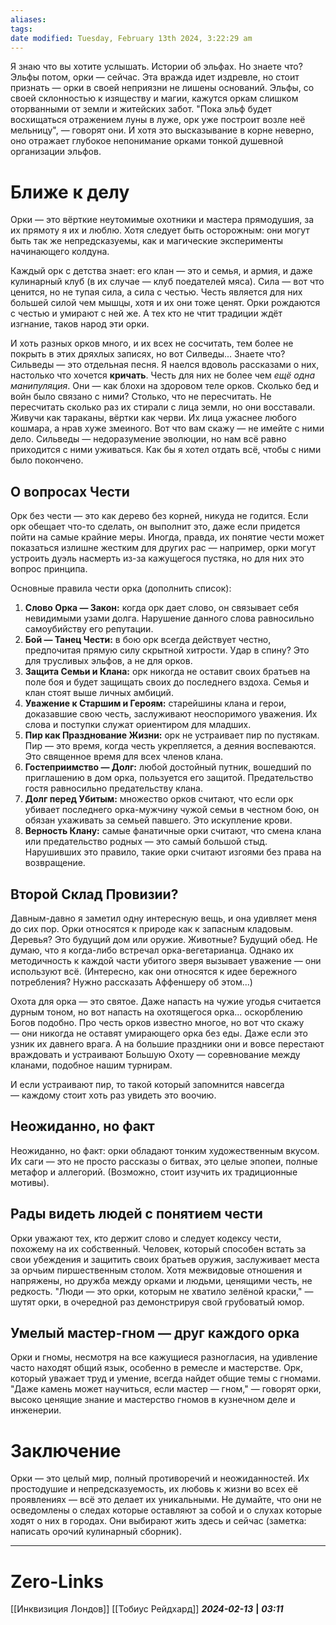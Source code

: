 ```yaml
---
aliases: 
tags: 
date modified: Tuesday, February 13th 2024, 3:22:29 am
---
```

Я знаю что вы хотите услышать. Истории об эльфах. Но знаете что? Эльфы потом, орки — сейчас. Эта вражда идет издревле, но стоит признать — орки в своей неприязни не лишены оснований. Эльфы, со своей склонностью к изяществу и магии, кажутся оркам слишком оторванными от земли и житейских забот. "Пока эльф будет восхищаться отражением луны в луже, орк уже построит возле неё мельницу", — говорят они. И хотя это высказывание в корне неверно, оно отражает глубокое непонимание орками тонкой душевной организации эльфов. 

# Ближе к делу

Орки — это вёрткие неутомимые охотники и мастера прямодушия, за их прямоту я их и люблю. Хотя следует быть осторожным: они могут быть так же непредсказуемы, как и магические эксперименты начинающего колдуна.

Каждый орк с детства знает: его клан — это и семья, и армия, и даже кулинарный клуб (в их случае — клуб поедателей мяса). Сила — вот что ценится, но не тупая сила, а сила с честью. Честь является для них большей силой чем мышцы, хотя и их они тоже ценят. Орки рождаются с честью и умирают с ней же. А тех кто не чтит традиции ждёт изгнание, таков народ эти орки. 

И хоть разных орков много, и их всех не сосчитать, тем более не покрыть в этих дряхлых записях, но вот Силведы... 
Знаете что? Сильведы — это отдельная песня. Я наелся вдоволь рассказами о них, настолько что хочется **кричать**. Честь для них не более чем *ещё одна манипуляция*. Они — как блохи на здоровом теле орков. Сколько бед и войн было связано с ними? Столько, что не пересчитать. Не пересчитать сколько раз их стирали с лица земли, но они восставали. Живучи как тараканы, вёртки как черви. Их лица ужаснее любого кошмара, а нрав хуже змеиного. Вот что вам скажу — не имейте с ними дело. Сильведы — недоразумение эволюции, но нам всё равно приходится с ними уживаться. Как бы я хотел отдать всё, чтобы с ними было покончено. 

## О вопросах Чести
Орк без чести — это как дерево без корней, никуда не годится. Если орк обещает что-то сделать, он выполнит это, даже если придется пойти на самые крайние меры. Иногда, правда, их понятие чести может показаться излишне жестким для других рас — например, орки могут устроить дуэль насмерть из-за кажущегося пустяка, но для них это вопрос принципа.

Основные правила чести орка (дополнить список):
1. **Слово Орка — Закон:** когда орк дает слово, он связывает себя невидимыми узами долга. Нарушение данного слова равносильно самоубийству его репутации.
2. **Бой — Танец Чести:** в бою орк всегда действует честно, предпочитая прямую силу скрытной хитрости. Удар в спину? Это для трусливых эльфов, а не для орков.
3. **Защита Семьи и Клана:** орк никогда не оставит своих братьев на поле боя и будет защищать своих до последнего вздоха. Семья и клан стоят выше личных амбиций.
4. **Уважение к Старшим и Героям:** старейшины клана и герои, доказавшие свою честь, заслуживают неоспоримого уважения. Их слова и поступки служат ориентиром для младших.
5. **Пир как Празднование Жизни:** орк не устраивает пир по пустякам. Пир — это время, когда честь укрепляется, а деяния воспеваются. Это священное время для всех членов клана.
6. **Гостеприимство — Долг:** любой достойный путник, вошедший по приглашению в дом орка, пользуется его защитой. Предательство гостя равносильно предательству клана.
7. **Долг перед Убитым:** множество орков считают, что если орк убивает последнего орка-мужчину чужой семьи в честном бою, он обязан ухаживать за семьей павшего. Это искупление крови.
8. **Верность Клану:** самые фанатичные орки считают, что смена клана или предательство родных — это самый большой стыд. Нарушивших это правило, такие орки считают изгоями без права на возвращение.

## Второй Склад Провизии?
Давным-давно я заметил одну интересную вещь, и она удивляет меня до сих пор. Орки относятся к природе как к запасным кладовым. Деревья? Это будущий дом или оружие. Животные? Будущий обед. Не думаю, что я когда-либо встречал орка-вегетарианца. Однако их методичность к каждой части убитого зверя вызывает уважение — они используют всё. (Интересно, как они относятся к идее бережного потребления? Нужно рассказать Аффеншеру об этом...)

Охота для орка — это святое. Даже напасть на чужие угодья считается дурным тоном, но вот напасть на охотящегося орка... оскорблению Богов подобно. Про честь орков известно многое, но вот что скажу — они никогда не оставят умирающего орка без еды. Даже если это узник их давнего врага. А на большие праздники они и вовсе перестают враждовать и устраивают Большую Охоту — соревнование между кланами, подобное нашим турнирам. 

И если устраивают пир, то такой который запомнится навсегда — каждому стоит хоть раз увидеть это воочию. 

## Неожиданно, но факт
Неожиданно, но факт: орки обладают тонким художественным вкусом. Их саги — это не просто рассказы о битвах, это целые эпопеи, полные метафор и аллегорий. (Возможно, стоит изучить их традиционные мотивы).

## Рады видеть людей с понятием чести
Орки уважают тех, кто держит слово и следует кодексу чести, похожему на их собственный. Человек, который способен встать за свои убеждения и защитить своих братьев оружия, заслуживает места за орчьим пиршественным столом. Хотя межвидовые отношения и напряжены, но дружба между орками и людьми, ценящими честь, не редкость. "Люди — это орки, которым не хватило зелёной краски," — шутят орки, в очередной раз демонстрируя свой грубоватый юмор.

## Умелый мастер-гном — друг каждого орка
Орки и гномы, несмотря на все кажущиеся разногласия, на удивление часто находят общий язык, особенно в ремесле и мастерстве. Орк, который уважает труд и умение, всегда найдет общие темы с гномами. "Даже камень может научиться, если мастер — гном," — говорят орки, высоко ценящие знание и мастерство гномов в кузнечном деле и инженерии. 

# Заключение
Орки — это целый мир, полный противоречий и неожиданностей. Их простодушие и непредсказуемость, их любовь к жизни во всех её проявлениях — всё это делает их уникальными. Не думайте, что они не осведомлены о следах которые оставляют за собой и о слухах которые ходят о них в городах. Они выбирают жить здесь и сейчас (заметка: написать орочий кулинарный сборник).

___
# Zero-Links
[[Инквизиция Лондов]]
[[Тобиус Рейдхард]]
***2024-02-13*** **|** ***03:11***